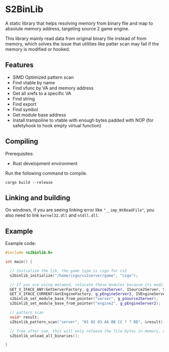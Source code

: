 # S2BinLib

A static library that helps resolving memory from binary file and map to absolute memory address, targeting source 2 game engine.

This library mainly read data from original binary file instead of from memory, which solves the issue that utilities like patter scan may fail if the memory is modified or hooked.

## Features

- SIMD Optimized pattern scan
- Find vtable by name
- Find vfunc by VA and memory address
- Get all xrefs to a specific VA
- Find string
- Find export
- Find symbol
- Get module base address
- Install trampoline to vtable with enough bytes padded with NOP (for safetyhook to hook empty virtual function)

## Compiling

Prerequisites:
- Rust development environment

Run the following command to compile. 
```
cargo build --release
```

## Linking and building

On windows, if you are seeing linking error like `"__imp_NtReadFile"`, you also need to link `kernel32.dll` and `ntdll.dll`.

## Example

Example code:

```cpp
#include <s2binlib.h>

int main() {

  // Initialize the lib, the game type is csgo for cs2
  s2binlib_initialize("/home/csgo/cs2server/game", "csgo");

  // If you are using metamod, relocate these modules because its modified
  GET_V_IFACE_ANY(GetServerFactory, g_pSource2Server, ISource2Server, SOURCE2SERVER_INTERFACE_VERSION);
  GET_V_IFACE_CURRENT(GetEngineFactory, g_pEngineServer2, IVEngineServer2, SOURCE2ENGINETOSERVER_INTERFACE_VERSION);
  s2binlib_set_module_base_from_pointer("server", g_pSource2Server);
  s2binlib_set_module_base_from_pointer("engine2", g_pEngineServer2);

  // pattern scan
  void* result;
  s2binlib_pattern_scan("server", "01 02 03 AA BB CC ? ? DD", &result);

  // free after use, this will only release the file bytes in memory, dumped xref and other information will still be cached
  s2binlib_unload_all_binaries();

}
